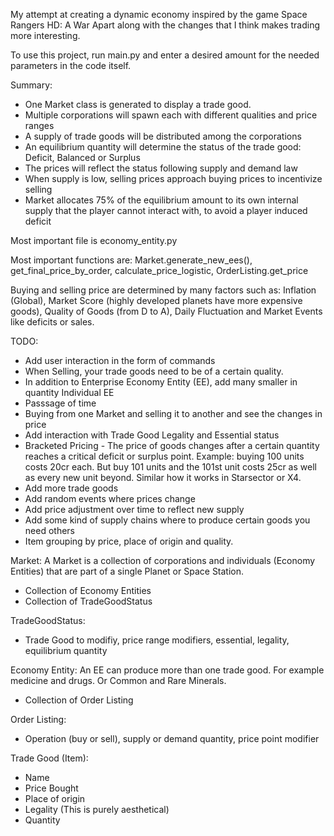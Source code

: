 My attempt at creating a dynamic economy inspired by the game Space Rangers HD: A War Apart along with the changes that I think makes trading more interesting.

To use this project, run main.py and enter a desired amount for the needed parameters in the code itself.

Summary:
- One Market class is generated to display a trade good.
- Multiple corporations will spawn each with different qualities and price ranges
- A supply of trade goods will be distributed among the corporations
- An equilibrium quantity will determine the status of the trade good: Deficit, Balanced or Surplus
- The prices will reflect the status following supply and demand law 
- When supply is low, selling prices approach buying prices to incentivize selling
- Market allocates 75% of the equilibrium amount to its own internal supply that the player cannot interact with, to avoid a player induced deficit

Most important file is economy_entity.py

Most important functions are: Market.generate_new_ees(), get_final_price_by_order, calculate_price_logistic, OrderListing.get_price

Buying and selling price are determined by many factors such as: Inflation (Global), Market Score (highly developed planets have more expensive goods), Quality of Goods (from D to A), Daily Fluctuation and Market Events like deficits or sales.

TODO:
- Add user interaction in the form of commands
- When Selling, your trade goods need to be of a certain quality.
- In addition to Enterprise Economy Entity (EE), add many smaller in quantity Individual EE
- Passsage of time
- Buying from one Market and selling it to another and see the changes in price
- Add interaction with Trade Good Legality and Essential status
- Bracketed Pricing - The price of goods changes after a certain quantity reaches a critical deficit or surplus point. Example: buying 100 units costs 20cr each. But buy 101 units and the 101st unit costs 25cr as well as every new unit beyond. Similar how it works in Starsector or X4.
- Add more trade goods
- Add random events where prices change
- Add price adjustment over time to reflect new supply
- Add some kind of supply chains where to produce certain goods you need others
- Item grouping by price, place of origin and quality.
  
Market:
  A Market is a collection of corporations and individuals (Economy Entities) that are part of a single Planet or Space Station.
  - Collection of Economy Entities
  - Collection of TradeGoodStatus

TradeGoodStatus:
  - Trade Good to modifiy, price range modifiers, essential, legality, equilibrium quantity

Economy Entity:
An EE can produce more than one trade good. For example medicine and drugs. Or Common and Rare Minerals.
  - Collection of Order Listing

Order Listing:
  - Operation (buy or sell), supply or demand quantity, price point modifier

Trade Good (Item):
  - Name
  - Price Bought
  - Place of origin
  - Legality (This is purely aesthetical)
  - Quantity
